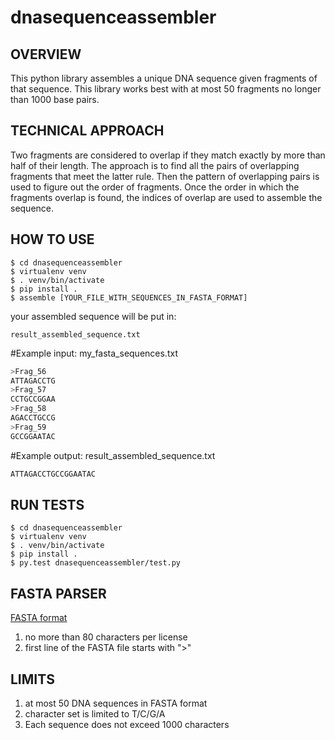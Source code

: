 # dnasequenceassembler

## OVERVIEW

This python library assembles a unique DNA sequence given fragments of that sequence.
This library works best with at most 50 fragments no longer than 1000 base pairs.

## TECHNICAL APPROACH

Two fragments are considered to overlap if they match exactly by more than half of their length. The approach is to find all the pairs of overlapping fragments that meet the latter rule. Then the pattern of overlapping pairs is used to figure out the order of fragments. Once the order in which the fragments overlap is found, the indices of overlap are used to assemble the sequence.

## HOW TO USE

```shell
$ cd dnasequenceassembler
$ virtualenv venv
$ . venv/bin/activate
$ pip install .
$ assemble [YOUR_FILE_WITH_SEQUENCES_IN_FASTA_FORMAT]
```

your assembled sequence will be put in:
```shell
result_assembled_sequence.txt
```

#Example input:
my_fasta_sequences.txt
```python
>Frag_56
ATTAGACCTG
>Frag_57
CCTGCCGGAA
>Frag_58
AGACCTGCCG
>Frag_59
GCCGGAATAC
```

#Example output:
result_assembled_sequence.txt
```python
ATTAGACCTGCCGGAATAC
```

## RUN TESTS

```shell
$ cd dnasequenceassembler
$ virtualenv venv
$ . venv/bin/activate
$ pip install .
$ py.test dnasequenceassembler/test.py
```

## FASTA PARSER
[FASTA format](https://en.wikipedia.org/wiki/FASTA_format)

1. no more than 80 characters per license
2. first line of the FASTA file starts with ">"


## LIMITS

1. at most 50 DNA sequences in FASTA format
2. character set is limited to T/C/G/A
3. Each sequence does not exceed 1000 characters
